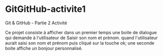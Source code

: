 # GitGitHub-activite1
Git &amp; GitHub - Partie 2 Activité

Ce projet consiste à afficher dans un premier temps une boite de dialogue qui demande à l'utilisateur de Saisir son nom et prénom. quand l'utilisateur aurait saisi son nom et prénom puis cliqué sur la touche ok; une seconde boite affiche un bonjour personnalisé.
